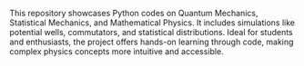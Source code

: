 This repository showcases Python codes on Quantum Mechanics, Statistical Mechanics, and Mathematical Physics. It includes simulations like potential wells, commutators, and statistical distributions. Ideal for students and enthusiasts, the project offers hands-on learning through code, making complex physics concepts more intuitive and accessible.
